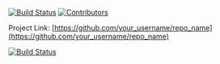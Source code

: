 [![Build Status](https://travis-ci.org/joemccann/dillinger.svg?branch=master)](https://travis-ci.org/joemccann/dillinger)
[![Contributors][contributors-shield]][contributors-url]

[contributors-shield]: https://img.shields.io/github/contributors/othneildrew/Best-README-Template.svg?style=flat-square
[contributors-url]: https://github.com/amaurylrd/roguelike-proto/graphs/contributors

Project Link: [https://github.com/your_username/repo_name](https://github.com/your_username/repo_name)


[![Build Status](https://travis-ci.org/amaurylrd/roguelike-proto.png?branch=master)](https://travis-ci.org/amaurylrd/roguelike-proto)
